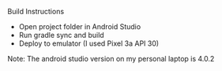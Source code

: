 Build Instructions
- Open project folder in Android Studio
- Run gradle sync and build
- Deploy to emulator (I used Pixel 3a API 30)

Note: The android studio version on my personal laptop is 4.0.2
